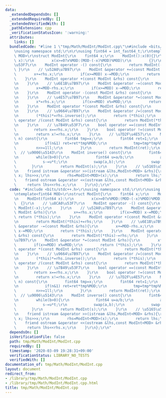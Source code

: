 ```yaml
---
data:
  _extendedDependsOn: []
  _extendedRequiredBy: []
  _extendedVerifiedWith: []
  _pathExtension: cpp
  _verificationStatusIcon: ':warning:'
  attributes:
    links: []
  bundledCode: "#line 1 \"tmp/Math/ModInt/ModInt.cpp\"\n#include <bits/stdc++.h>\r\
    \nusing namespace std;\r\n\r\nusing fint64 = int_fast64_t;\r\ntemplate<fint64\
    \ MOD>\r\nstruct ModInt{\r\n    fint64 x;\r\n    ModInt():x(0){}\r\n    ModInt(fint64\
    \ x):\r\n        x(x>=0?x%MOD:(MOD-(-x)%MOD)%MOD)\r\n        {}\r\n    // \u8CA0\
    \u53F7\r\n    ModInt operator -() const{\r\n        return ModInt(-x);\r\n   \
    \ }\r\n    // \u52A0\u7B97\r\n    ModInt &operator +=(const ModInt &rhs){\r\n\
    \        x+=rhs.x;\r\n        if(x>=MOD) x-=MOD;\r\n        return (*this);\r\n\
    \    }\r\n    ModInt operator +(const ModInt &rhs) const{\r\n        return ModInt(*this)+=rhs;\r\
    \n    }\r\n    // \u6E1B\u7B97\r\n    ModInt &operator -=(const ModInt &rhs){\r\
    \n        x+=MOD-rhs.x;\r\n        if(x>=MOD) x-=MOD;\r\n        return (*this);\r\
    \n    }\r\n    ModInt operator -(const ModInt &rhs) const{\r\n        return ModInt(*this)-=rhs;\r\
    \n    }\r\n    // \u4E57\u7B97\r\n    ModInt &operator *=(const ModInt &rhs){\r\
    \n        x*=rhs.x;\r\n        if(x>=MOD) x%=MOD;\r\n        return (*this);\r\
    \n    }\r\n    ModInt operator *(const ModInt &rhs) const{\r\n        return ModInt(*this)*=rhs;\r\
    \n    }\r\n    // \u9664\u7B97\r\n    ModInt &operator /=(const ModInt &rhs){\r\
    \n        (*this)*=rhs.inverse();\r\n        return (*this);\r\n    }\r\n    ModInt\
    \ operator /(const ModInt &rhs) const{\r\n        return ModInt(*this)/=rhs;\r\
    \n    }\r\n    // \u7B49\u53F7\r\n    bool operator ==(const ModInt &rhs){\r\n\
    \        return x==rhs.x;\r\n    }\r\n    bool operator !=(const ModInt &rhs){\r\
    \n        return x!=rhs.x;\r\n    }\r\n    // \u7D2F\u4E57\r\n    ModInt pow(fint64\
    \ n) const{\r\n        fint64 tmp=x;\r\n        fint64 ret=1;\r\n        while(n>0){\r\
    \n            if(n&1) ret=ret*tmp%MOD;\r\n            tmp=tmp*tmp%MOD;\r\n   \
    \         n>>=1ll;\r\n        }\r\n        return ModInt(ret);\r\n    }\r\n  \
    \  // \u9006\u5143\r\n    ModInt inverse() const{\r\n        fint64 a=x,b=MOD,s=1,t=0;\r\
    \n        while(b>0){\r\n            fint64 u=a/b;\r\n            a-=u*b;\r\n\
    \            s-=u*t;\r\n            swap(a,b);\r\n            swap(s,t);\r\n \
    \       }\r\n        return ModInt(s);\r\n    }\r\n    // \u5165\u51FA\u529B\r\
    \n    friend istream &operator >>(istream &lhs,ModInt<MOD> &rhs){\r\n        fint64\
    \ x; lhs>>x;\r\n        rhs=ModInt<MOD>(x);\r\n        return lhs;\r\n    }\r\n\
    \    friend ostream &operator <<(ostream &lhs,const ModInt<MOD> &rhs){\r\n   \
    \     return lhs<<rhs.x;\r\n    }\r\n};\r\n"
  code: "#include <bits/stdc++.h>\r\nusing namespace std;\r\n\r\nusing fint64 = int_fast64_t;\r\
    \ntemplate<fint64 MOD>\r\nstruct ModInt{\r\n    fint64 x;\r\n    ModInt():x(0){}\r\
    \n    ModInt(fint64 x):\r\n        x(x>=0?x%MOD:(MOD-(-x)%MOD)%MOD)\r\n      \
    \  {}\r\n    // \u8CA0\u53F7\r\n    ModInt operator -() const{\r\n        return\
    \ ModInt(-x);\r\n    }\r\n    // \u52A0\u7B97\r\n    ModInt &operator +=(const\
    \ ModInt &rhs){\r\n        x+=rhs.x;\r\n        if(x>=MOD) x-=MOD;\r\n       \
    \ return (*this);\r\n    }\r\n    ModInt operator +(const ModInt &rhs) const{\r\
    \n        return ModInt(*this)+=rhs;\r\n    }\r\n    // \u6E1B\u7B97\r\n    ModInt\
    \ &operator -=(const ModInt &rhs){\r\n        x+=MOD-rhs.x;\r\n        if(x>=MOD)\
    \ x-=MOD;\r\n        return (*this);\r\n    }\r\n    ModInt operator -(const ModInt\
    \ &rhs) const{\r\n        return ModInt(*this)-=rhs;\r\n    }\r\n    // \u4E57\
    \u7B97\r\n    ModInt &operator *=(const ModInt &rhs){\r\n        x*=rhs.x;\r\n\
    \        if(x>=MOD) x%=MOD;\r\n        return (*this);\r\n    }\r\n    ModInt\
    \ operator *(const ModInt &rhs) const{\r\n        return ModInt(*this)*=rhs;\r\
    \n    }\r\n    // \u9664\u7B97\r\n    ModInt &operator /=(const ModInt &rhs){\r\
    \n        (*this)*=rhs.inverse();\r\n        return (*this);\r\n    }\r\n    ModInt\
    \ operator /(const ModInt &rhs) const{\r\n        return ModInt(*this)/=rhs;\r\
    \n    }\r\n    // \u7B49\u53F7\r\n    bool operator ==(const ModInt &rhs){\r\n\
    \        return x==rhs.x;\r\n    }\r\n    bool operator !=(const ModInt &rhs){\r\
    \n        return x!=rhs.x;\r\n    }\r\n    // \u7D2F\u4E57\r\n    ModInt pow(fint64\
    \ n) const{\r\n        fint64 tmp=x;\r\n        fint64 ret=1;\r\n        while(n>0){\r\
    \n            if(n&1) ret=ret*tmp%MOD;\r\n            tmp=tmp*tmp%MOD;\r\n   \
    \         n>>=1ll;\r\n        }\r\n        return ModInt(ret);\r\n    }\r\n  \
    \  // \u9006\u5143\r\n    ModInt inverse() const{\r\n        fint64 a=x,b=MOD,s=1,t=0;\r\
    \n        while(b>0){\r\n            fint64 u=a/b;\r\n            a-=u*b;\r\n\
    \            s-=u*t;\r\n            swap(a,b);\r\n            swap(s,t);\r\n \
    \       }\r\n        return ModInt(s);\r\n    }\r\n    // \u5165\u51FA\u529B\r\
    \n    friend istream &operator >>(istream &lhs,ModInt<MOD> &rhs){\r\n        fint64\
    \ x; lhs>>x;\r\n        rhs=ModInt<MOD>(x);\r\n        return lhs;\r\n    }\r\n\
    \    friend ostream &operator <<(ostream &lhs,const ModInt<MOD> &rhs){\r\n   \
    \     return lhs<<rhs.x;\r\n    }\r\n};\r\n"
  dependsOn: []
  isVerificationFile: false
  path: tmp/Math/ModInt/ModInt.cpp
  requiredBy: []
  timestamp: '2020-03-09 19:28:31+09:00'
  verificationStatus: LIBRARY_NO_TESTS
  verifiedWith: []
documentation_of: tmp/Math/ModInt/ModInt.cpp
layout: document
redirect_from:
- /library/tmp/Math/ModInt/ModInt.cpp
- /library/tmp/Math/ModInt/ModInt.cpp.html
title: tmp/Math/ModInt/ModInt.cpp
---
```

